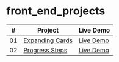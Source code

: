 # front_end_projects

|  #  | Project                                                                                                                     | Live Demo                                                                         |
| :-: | --------------------------------------------------------------------------------------------------------------------------- | --------------------------------------------------------------------------------- |
| 01  | [Expanding Cards](http://52.77.232.139:8001/)                                                                               | [Live Demo](http://52.77.232.139:8001/)
| 02  | [Progress Steps](http://52.77.232.139:8002/)                                                                                | [Live Demo](http://52.77.232.139:8002/)

